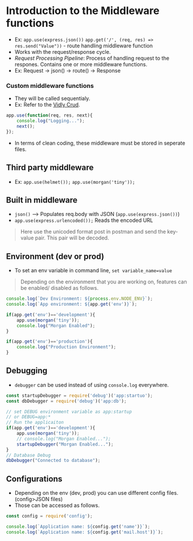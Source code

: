 # Introduction to the Middleware functions

- Ex: `app.use(express.json())` `app.get('/', (req, res) => res.send("Value"))` - route handling middleware function
- Works with the request/response cycle.
- *Request Processing Pipeline*: Process of handling request to the respones. Contains one or more middleware functions. 
- Ex: Request -> json() -> route() -> Response

### Custom middleware functions

- They will be called sequentialy.
- Ex: Refer to the [Vidly Crud](../VIDLY%20CRUD/index.js).

```javascript
app.use(function(req, res, next){
    console.log("Logging...");
    next();
});
```

- In terms of clean coding, these middleware must be stored in seperate files.

## Third party middleware

- Ex: `app.use(helmet());` `app.use(morgan('tiny'));`

## Built in middleware

 - `json()` --> Populates req.body with JSON (`app.use(express.json())`)
 - `app.use(express.urlencoded());` Reads the encoded URL
 > Here use the unicoded format post in postman and send the key-value pair. This pair will be decoded. 
 

 ## Environment (dev or prod)

- To set an env variable in command line,
`set variable_name=value`
> Depending on the environment that you are working on, features can be enabled/ disabled as follows.

```javascript
console.log(`Dev Environment: ${process.env.NODE_ENV}`);
console.log(`App environment: ${app.get('env')}`);
```

```javascript
if(app.get('env')=='development'){
    app.use(morgan('tiny'));
    console.log("Morgan Enabled");
}

if(app.get('env')=='production'){
    console.log("Production Environment");
}
```

## Debugging

- `debugger` can be used instead of using `console.log` everywhere.

```javascript
const startupDebugger = require('debug')('app:startuo');
const dbDebugger = require('debug')('app:db');

// set DEBUG environment variable as app:startup
// or DEBUG=app:*
// Run the applicaiton 
if(app.get('env')=='development'){
    app.use(morgan('tiny'));
    // console.log("Morgan Enabled...");
    startupDebugger("Morgan Enabled...");
}
// Database Debug
dbDebugger("Connected to database");
```

## Configurations

- Depending on the env (dev, prod) you can use different config files. (config>JSON files)
- Those can be accessed as follows.

```javascript
const config = require('config');

console.log(`Application name: ${config.get('name')}`);
console.log(`Application name: ${config.get('mail.host')}`);
```